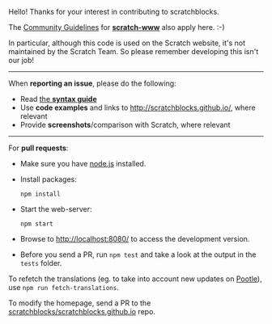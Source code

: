 Hello!
Thanks for your interest in contributing to scratchblocks.

The [Community Guidelines](https://github.com/LLK/scratch-www/wiki/Community-Guidelines) for **[scratch-www](https://github.com/LLK/scratch-www)** also apply here. :-)

In particular, although this code is used on the Scratch website, it's not maintained by the Scratch Team. So please remember developing this isn't our job!

---

When **reporting an issue**, please do the following:

* Read [the **syntax guide**](http://wiki.scratch.mit.edu/wiki/Block_Plugin/Syntax)
* Use **code examples** and links to <http://scratchblocks.github.io/>, where relevant
* Provide **screenshots**/comparison with Scratch, where relevant

---

For **pull requests**:

* Make sure you have [node.js](https://nodejs.org/) installed.

* Install packages:

  ```
  npm install
  ```

* Start the web-server:

  ```
  npm start
  ```

* Browse to <http://localhost:8080/> to access the development version.

* Before you send a PR, run `npm test` and take a look at the output in the `tests` folder.

To refetch the translations (eg. to take into account new updates on [Pootle](translate.scratch.mit.edu/)), use `npm run fetch-translations`.

To modify the homepage, send a PR to the [scratchblocks/scratchblocks.github.io](https://github.com/scratchblocks/scratchblocks.github.io) repo.
